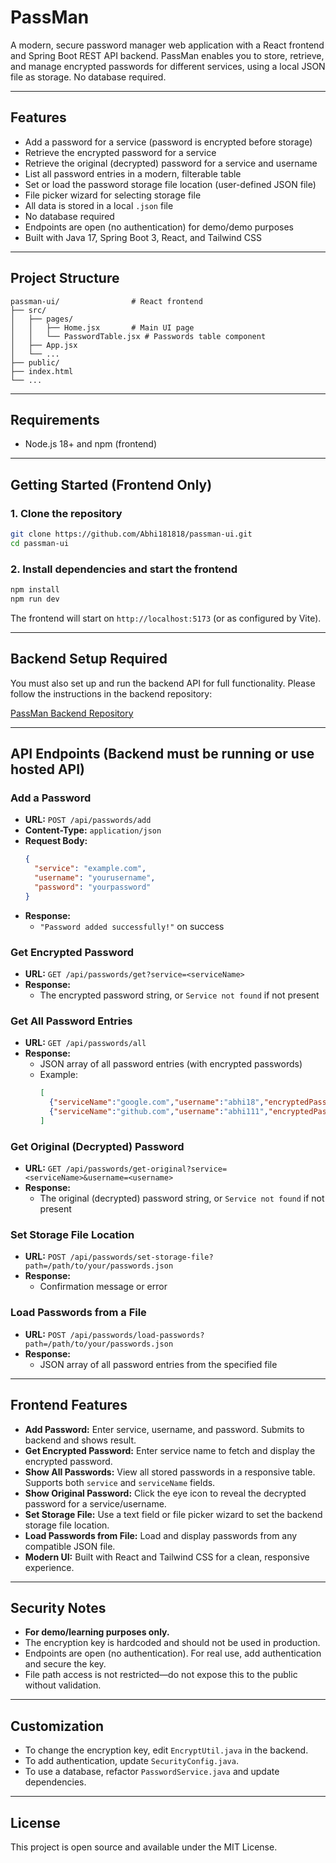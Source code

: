 # PassMan

A modern, secure password manager web application with a React frontend and Spring Boot REST API backend. PassMan enables you to store, retrieve, and manage encrypted passwords for different services, using a local JSON file as storage. No database required.

---

## Features

- Add a password for a service (password is encrypted before storage)
- Retrieve the encrypted password for a service
- Retrieve the original (decrypted) password for a service and username
- List all password entries in a modern, filterable table
- Set or load the password storage file location (user-defined JSON file)
- File picker wizard for selecting storage file
- All data is stored in a local `.json` file
- No database required
- Endpoints are open (no authentication) for demo/demo purposes
- Built with Java 17, Spring Boot 3, React, and Tailwind CSS

---

## Project Structure

```
passman-ui/                # React frontend
├── src/
│   ├── pages/
│   │   ├── Home.jsx       # Main UI page
│   │   └── PasswordTable.jsx # Passwords table component
│   ├── App.jsx
│   └── ...
├── public/
├── index.html
└── ...
```

---

## Requirements

- Node.js 18+ and npm (frontend)

---

## Getting Started (Frontend Only)

### 1. Clone the repository

```sh
git clone https://github.com/Abhi181818/passman-ui.git
cd passman-ui
```

### 2. Install dependencies and start the frontend

```sh
npm install
npm run dev
```
The frontend will start on `http://localhost:5173` (or as configured by Vite).

---

## Backend Setup Required

You must also set up and run the backend API for full functionality. Please follow the instructions in the backend repository:

[PassMan Backend Repository](https://github.com/Abhi181818/passman)

---

## API Endpoints (Backend must be running or use hosted API)

### Add a Password
- **URL:** `POST /api/passwords/add`
- **Content-Type:** `application/json`
- **Request Body:**
  ```json
  {
    "service": "example.com",
    "username": "yourusername",
    "password": "yourpassword"
  }
  ```
- **Response:**
  - `"Password added successfully!"` on success

### Get Encrypted Password
- **URL:** `GET /api/passwords/get?service=<serviceName>`
- **Response:**
  - The encrypted password string, or `Service not found` if not present

### Get All Password Entries
- **URL:** `GET /api/passwords/all`
- **Response:**
  - JSON array of all password entries (with encrypted passwords)
  - Example:
    ```json
    [
      {"serviceName":"google.com","username":"abhi18","encryptedPassword":"ljDFNYn+/Qz0yWKdlicANA=="},
      {"serviceName":"github.com","username":"abhi111","encryptedPassword":"PwVl7PYPDavdLSqeb3FQBA=="}
    ]
    ```

### Get Original (Decrypted) Password
- **URL:** `GET /api/passwords/get-original?service=<serviceName>&username=<username>`
- **Response:**
  - The original (decrypted) password string, or `Service not found` if not present

### Set Storage File Location
- **URL:** `POST /api/passwords/set-storage-file?path=/path/to/your/passwords.json`
- **Response:**
  - Confirmation message or error

### Load Passwords from a File
- **URL:** `POST /api/passwords/load-passwords?path=/path/to/your/passwords.json`
- **Response:**
  - JSON array of all password entries from the specified file

---

## Frontend Features

- **Add Password:** Enter service, username, and password. Submits to backend and shows result.
- **Get Encrypted Password:** Enter service name to fetch and display the encrypted password.
- **Show All Passwords:** View all stored passwords in a responsive table. Supports both `service` and `serviceName` fields.
- **Show Original Password:** Click the eye icon to reveal the decrypted password for a service/username.
- **Set Storage File:** Use a text field or file picker wizard to set the backend storage file location.
- **Load Passwords from File:** Load and display passwords from any compatible JSON file.
- **Modern UI:** Built with React and Tailwind CSS for a clean, responsive experience.

---

## Security Notes

- **For demo/learning purposes only.**
- The encryption key is hardcoded and should not be used in production.
- Endpoints are open (no authentication). For real use, add authentication and secure the key.
- File path access is not restricted—do not expose this to the public without validation.

---

## Customization

- To change the encryption key, edit `EncryptUtil.java` in the backend.
- To add authentication, update `SecurityConfig.java`.
- To use a database, refactor `PasswordService.java` and update dependencies.

---

## License

This project is open source and available under the MIT License.
